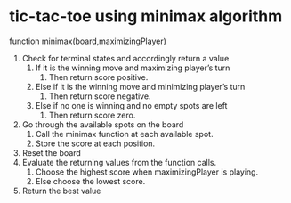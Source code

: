 # tic-tac-toe using minimax algorithm

function minimax(board,maximizingPlayer)
1. Check for terminal states and accordingly return a value
   1. If it is the winning move and maximizing player’s turn
      1. Then return score positive.
   1. Else if it is the winning move and minimizing player’s turn
      1. Then return score negative.
   1. Else if no one is winning and no empty spots are left
      1. Then return score zero.
2. Go through the available spots on the board
   1. Call the minimax function at each available spot.
   1. Store the score at each position.
3. Reset the board
4. Evaluate the returning values from the function calls.
   1. Choose the highest score when maximizingPlayer is playing.
   1. Else choose the lowest score.
5. Return the best value
